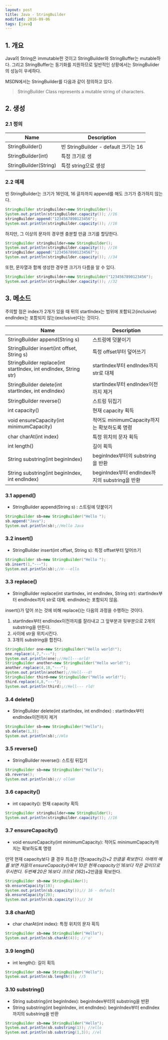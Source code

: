 ```yaml
---
layout: post
title: Java - StringBuilder
modified: 2016-09-06
tags: [java]
---
```


## 1. 개요

Java의 String은 immutable한 것이고 StringBuilder와 StringBuffer는 mutable하다. 그리고 StringBuffer는 동기화를 지원하므로 일반적인 상황에서는 StringBulider의 성능이 우세하다. 

MSDN에서는 StringBuilder를 다음과 같이 정의하고 있다. 

> StringBuilder Class represents a mutable string of characters.

## 2. 생성

### 2.1 정의

| Name  |  Description |
|---|---|
| StringBuilder() |빈 StringBuilder - default 크기는 16|
| StringBuilder(int)  |  특정 크기로 생 |
| StringBuilder(String)  | 특정 string으로 생성|

### 2.2 예제

빈 StringBuilder는 크기가 16인데, 16 글자까지 append를 해도 크기가 증가하지 않는다. 

```java
StringBuilder stringBuilder=new StringBuilder();
System.out.println(stringBuilder.capacity()); //16
stringBuilder.append("1234567890123456");
System.out.println(stringBuilder.capacity()); //16
```

하지만, 그 이상의 문자의 경우엔 충분할 만큼 크기를 할당한다. 

```java
StringBuilder stringBuilder=new StringBuilder();
System.out.println(stringBuilder.capacity()); //16
stringBuilder.append("12345678901234567");
System.out.println(stringBuilder.capacity()); //34
```

또한, 문자열과 함께 생성한 경우엔 크기가 다름을 알 수 있다.  

```java
StringBuilder stringBuilder=new StringBuilder("1234567890123456");
System.out.println(stringBuilder.capacity()); //32
```

## 3. 메소드 

주의할 점은 index가 2개가 있을 때 뒤의 startIndex는 범위에 포함되고(inclusive) endIndex는 포함되지 않는(exclusive)다는 것이다. 


| Name  |  Description |
|---|---|
| StringBuilder append(String s) | 스트링에 덧붙이기 |
| StringBuilder insert(int offset, String s)|  특정 offset부터 덮어쓰기 |
| StringBuilder replace(int startIndex, int endIndex, String str) | startIndex부터 endIndex까지 str로 대체|
| StringBuilder delete(int startIndex, int endIndex) | startIndex부터 endIndex이전까지 제거|
| StringBuilder reverse() | 스트링 뒤집기 |
| int capacity() | 현재 capacity 획득|
| void ensureCapacity(int minimumCapacity)| 적어도 minimumCapacity까지는 확보하도록 명령|
| char charAt(int index)| 특정 위치의 문자 획득|
| int length()| 길이 획득 |
| String substring(int beginIndex)| beginIndex부터의 substring을 반환|
| String substring(int beginIndex, int endIndex)| beginIndex부터 endIndex까지의 substring을 반환|

### 3.1 append()

- StringBuilder append(String s) : 스트링에 덧붙이기 

```java
StringBuilder sb=new StringBuilder("Hello ");
sb.append("Java");
System.out.println(sb);//Hello Java  
```

### 3.2 insert()

- StringBuilder insert(int offset, String s): 특정 offset부터 덮어쓰기


```java
StringBuilder sb=new StringBuilder("Hello ");
sb.insert(1,"---");
System.out.println(sb);//H---ello 
```

### 3.3 replace()

- StringBuilder replace(int startIndex, int endIndex, String str): startIndex부터 endIndex까지 str로 대체. endIndex는 포함되지 않음. 

insert()가 덮어 쓰는 것에 비해 replace()는 다음의 과정을 수행하는 것이다. 

1. startIndex부터 endIndex이전까지를 잘라내고 그 앞부분과 뒷부분으로 2개의 substring을 만든다.  
2. 사이에 str을 위치시킨다. 
3. 3개의 substring을 합친다. 

```java
StringBuilder one=new StringBuilder("Hello world!");
one.replace(4,7,"---");
System.out.println(one);//Hell---orld!
StringBuilder another=new StringBuilder("Hello world!");
another.replace(4,10,"---");
System.out.println(another);//Hell---d!
StringBuilder third=new StringBuilder("Hello world!");
third.replace(4,8,"---");
System.out.println(third);//Hell--- rld!
```

### 3.4 delete()

- StringBuilder delete(int startIndex, int endIndex) : startIndex부터 endIndex이전까지 제거

```java
StringBuilder sb=new StringBuilder("Hello");
sb.delete(1,3);
System.out.println(sb);//Hlo
```

### 3.5 reverse()

- StringBuilder reverse(): 스트링 뒤집기

```java
StringBuilder sb=new StringBuilder("Hello");
sb.reverse();
System.out.println(sb);// olleH 
```

### 3.6 capacity()

- int capacity(): 현재 capacity 획득


```java
StringBuilder stringBuilder=new StringBuilder();
System.out.println(stringBuilder.capacity()); //16
```

### 3.7 ensureCapacity()

- void ensureCapacity(int minimumCapacity): 적어도 minimumCapacity까지는 확보하도록 명령

만약 현재 capacity보다 클 경우 최소한 (현capacity*2)+2 만큼을 확보한다. 아래의 예를 보면 처음의 ensureCapacity()에서 10은 현재 capacity인 16보다 작은 값이므로 무시한다. 두번째 20은 16보다 크므로 (16*2)+2만큼을 확보한다. 

```java
StringBuilder sb=new StringBuilder();
sb.ensureCapacity(10);
System.out.println(sb.capacity());// 16 - default
sb.ensureCapacity(20);
System.out.println(sb.capacity());// 34
```

### 3.8 charAt()

- char charAt(int index): 특정 위치의 문자 획득

```java
StringBuilder sb=new StringBuilder("Hello");
System.out.println(sb.charAt(4)); //'o'
```

### 3.9 length()

- int length(): 길이 획득 

```java
StringBuilder sb=new StringBuilder("Hello");
System.out.println(sb.length()); //5
```

### 3.10 substring()

- String substring(int beginIndex): beginIndex부터의 substring을 반환
- String substring(int beginIndex, int endIndex): beginIndex부터 endIndex까지의 substring을 반환

```java
StringBuilder sb=new StringBuilder("Hello");
System.out.println(sb.substring(1)); //ello
System.out.println(sb.substring(1,3)); //el
```

